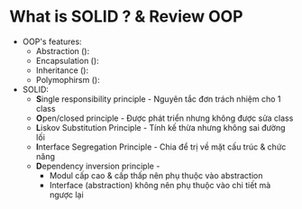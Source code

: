 # What is SOLID ? & Review OOP
+ OOP's features:
	- Abstraction (): 
	- Encapsulation (): 
	- Inheritance (): 
	- Polymophirsm ():
+ SOLID:
	- **S**ingle responsibility principle - Nguyên tắc đơn trách nhiệm cho 1 class
	- **O**pen/closed principle - Được phát triển nhưng không được sửa class 
	- **L**iskov Substitution Principle - Tính kế thừa nhưng không sai đường lối
	- **I**nterface Segregation Principle - Chia để trị về mặt cấu trúc & chức năng 
	- **D**ependency inversion principle - 
		- Modul cấp cao & cấp thấp nên phụ thuộc vào abstraction 
		- Interface (abstraction) không nên phụ thuộc vào chi tiết mà ngược lại 